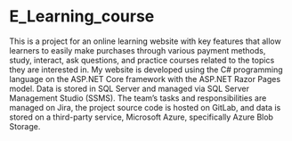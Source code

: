 # E_Learning_course
This is a project for an online learning website with key features that allow learners to easily make purchases through various payment methods, study, interact, ask questions, and practice courses related to the topics they are interested in. My website is developed using the C# programming language on the ASP.NET Core framework with the ASP.NET Razor Pages model. Data is stored in SQL Server and managed via SQL Server Management Studio (SSMS). The team’s tasks and responsibilities are managed on Jira, the project source code is hosted on GitLab, and data is stored on a third-party service, Microsoft Azure, specifically Azure Blob Storage.
